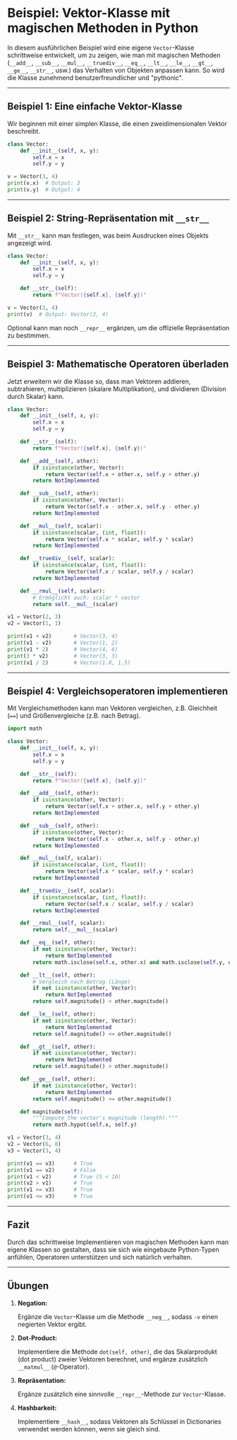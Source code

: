 # Beispiel: Vektor-Klasse mit magischen Methoden in Python

In diesem ausführlichen Beispiel wird eine eigene `Vector`-Klasse schrittweise entwickelt,
um zu zeigen, wie man mit magischen Methoden (`__add__`, `__sub__`, `__mul__`, `__truediv__`, 
`__eq__`, `__lt__`, `__le__`, `__gt__`, `__ge__`, `__str__`, usw.) das Verhalten von Objekten 
anpassen kann. So wird die Klasse zunehmend benutzerfreundlicher und "pythonic".

---

## Beispiel 1: Eine einfache Vektor-Klasse

Wir beginnen mit einer simplen Klasse, die einen zweidimensionalen Vektor beschreibt.

```python
class Vector:
    def __init__(self, x, y):
        self.x = x
        self.y = y

v = Vector(3, 4)
print(v.x)  # Output: 3
print(v.y)  # Output: 4
```

---

## Beispiel 2: String-Repräsentation mit `__str__`

Mit `__str__` kann man festlegen, was beim Ausdrucken eines Objekts angezeigt wird.

```python
class Vector:
    def __init__(self, x, y):
        self.x = x
        self.y = y

    def __str__(self):
        return f"Vector({self.x}, {self.y})"

v = Vector(3, 4)
print(v)  # Output: Vector(3, 4)
```

Optional kann man noch `__repr__` ergänzen, um die offizielle Repräsentation zu bestimmen.

---

## Beispiel 3: Mathematische Operatoren überladen

Jetzt erweitern wir die Klasse so, dass man Vektoren addieren, subtrahieren, multiplizieren 
(skalare Multiplikation), und dividieren (Division durch Skalar) kann.

```python
class Vector:
    def __init__(self, x, y):
        self.x = x
        self.y = y

    def __str__(self):
        return f"Vector({self.x}, {self.y})"

    def __add__(self, other):
        if isinstance(other, Vector):
            return Vector(self.x + other.x, self.y + other.y)
        return NotImplemented

    def __sub__(self, other):
        if isinstance(other, Vector):
            return Vector(self.x - other.x, self.y - other.y)
        return NotImplemented

    def __mul__(self, scalar):
        if isinstance(scalar, (int, float)):
            return Vector(self.x * scalar, self.y * scalar)
        return NotImplemented

    def __truediv__(self, scalar):
        if isinstance(scalar, (int, float)):
            return Vector(self.x / scalar, self.y / scalar)
        return NotImplemented

    def __rmul__(self, scalar):
        # Ermöglicht auch: scalar * vector
        return self.__mul__(scalar)

v1 = Vector(2, 3)
v2 = Vector(1, 1)

print(v1 + v2)       # Vector(3, 4)
print(v1 - v2)       # Vector(1, 2)
print(v1 * 2)        # Vector(4, 6)
print(3 * v2)        # Vector(3, 3)
print(v1 / 2)        # Vector(1.0, 1.5)
```

---

## Beispiel 4: Vergleichsoperatoren implementieren

Mit Vergleichsmethoden kann man Vektoren vergleichen, z.B. Gleichheit (`==`) und Größenvergleiche 
(z.B. nach Betrag).

```python
import math

class Vector:
    def __init__(self, x, y):
        self.x = x
        self.y = y

    def __str__(self):
        return f"Vector({self.x}, {self.y})"

    def __add__(self, other):
        if isinstance(other, Vector):
            return Vector(self.x + other.x, self.y + other.y)
        return NotImplemented

    def __sub__(self, other):
        if isinstance(other, Vector):
            return Vector(self.x - other.x, self.y - other.y)
        return NotImplemented

    def __mul__(self, scalar):
        if isinstance(scalar, (int, float)):
            return Vector(self.x * scalar, self.y * scalar)
        return NotImplemented

    def __truediv__(self, scalar):
        if isinstance(scalar, (int, float)):
            return Vector(self.x / scalar, self.y / scalar)
        return NotImplemented

    def __rmul__(self, scalar):
        return self.__mul__(scalar)

    def __eq__(self, other):
        if not isinstance(other, Vector):
            return NotImplemented
        return math.isclose(self.x, other.x) and math.isclose(self.y, other.y)

    def __lt__(self, other):
        # Vergleich nach Betrag (Länge)
        if not isinstance(other, Vector):
            return NotImplemented
        return self.magnitude() < other.magnitude()

    def __le__(self, other):
        if not isinstance(other, Vector):
            return NotImplemented
        return self.magnitude() <= other.magnitude()

    def __gt__(self, other):
        if not isinstance(other, Vector):
            return NotImplemented
        return self.magnitude() > other.magnitude()

    def __ge__(self, other):
        if not isinstance(other, Vector):
            return NotImplemented
        return self.magnitude() >= other.magnitude()

    def magnitude(self):
        """Compute the vector's magnitude (length)."""
        return math.hypot(self.x, self.y)

v1 = Vector(3, 4)
v2 = Vector(6, 8)
v3 = Vector(3, 4)

print(v1 == v3)      # True
print(v1 == v2)      # False
print(v1 < v2)       # True (5 < 10)
print(v2 > v1)       # True
print(v1 >= v3)      # True
print(v1 <= v3)      # True
```

---

## Fazit

Durch das schrittweise Implementieren von magischen Methoden kann man eigene Klassen so gestalten,
dass sie sich wie eingebaute Python-Typen anfühlen, Operatoren unterstützen und sich natürlich
verhalten.

---

## Übungen

1. **Negation:**  

   Ergänze die `Vector`-Klasse um die Methode `__neg__`, sodass `-v` einen negierten Vektor ergibt.

2. **Dot-Product:**  

   Implementiere die Methode `dot(self, other)`, die das Skalarprodukt (dot product) zweier Vektoren
   berechnet, und ergänze zusätzlich `__matmul__` (`@`-Operator).

3. **Repräsentation:**  

   Ergänze zusätzlich eine sinnvolle `__repr__`-Methode zur `Vector`-Klasse.

4. **Hashbarkeit:**  

   Implementiere `__hash__`, sodass Vektoren als Schlüssel in Dictionaries verwendet werden können,
   wenn sie gleich sind.

